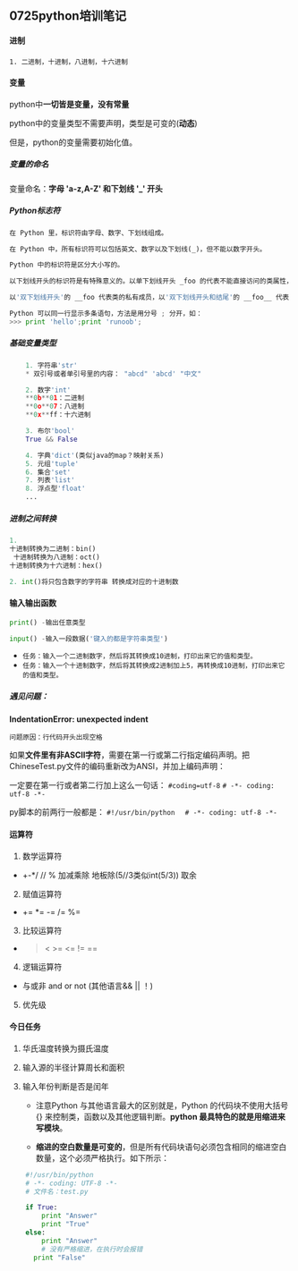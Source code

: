 ## 0725python培训笔记

#### 进制
    1. 二进制，十进制，八进制，十六进制

#### 变量
python中**一切皆是变量，没有常量**

python中的变量类型不需要声明，类型是可变的(**动态**)

但是，python的变量需要初始化值。

##### 变量的命名
变量命名：**字母 'a-z,A-Z' 和下划线 '_' 开头**

##### Python标志符
```python
在 Python 里，标识符由字母、数字、下划线组成。

在 Python 中，所有标识符可以包括英文、数字以及下划线(_)，但不能以数字开头。

Python 中的标识符是区分大小写的。

以下划线开头的标识符是有特殊意义的。以单下划线开头 _foo 的代表不能直接访问的类属性，需通过类提供的接口进行访问，不能用 from xxx import * 而导入。

以'双下划线开头'的 __foo 代表类的私有成员，以'双下划线开头和结尾'的 __foo__ 代表 Python 里特殊方法专用的标识，如 __init__() 代表类的构造函数。

Python 可以同一行显示多条语句，方法是用分号 ; 分开，如：
>>> print 'hello';print 'runoob';
```

##### 基础变量类型
```python
    1. 字符串'str'
    * 双引号或者单引号里的内容： "abcd" 'abcd' "中文"

    2. 数字'int'
    **0b**01：二进制
    **0o**07：八进制
    **0x**ff：十六进制

    3. 布尔'bool'
    True && False

    4. 字典'dict'(类似java的map？映射关系)
    5. 元组'tuple'
    6. 集合'set'
    7. 列表'list'
    8. 浮点型'float'
    ...

```

##### 进制之间转换
```python
1.
十进制转换为二进制：bin()
 十进制转换为八进制：oct()
十进制转换为十六进制：hex()

2. int()将只包含数字的字符串 转换成对应的十进制数
```
#### 输入输出函数
```python
print() -输出任意类型

input() -输入一段数据('键入的都是字符串类型')
```

* `任务：输入一个二进制数字，然后将其转换成10进制，打印出来它的值和类型。`
* `任务：输入一个十进制数字，然后将其转换成2进制加上5，再转换成10进制，打印出来它的值和类型。`

##### 遇见问题：
**IndentationError: unexpected indent**

    问题原因：行代码开头出现空格

如果**文件里有非ASCII字符**，需要在第一行或第二行指定编码声明。把ChineseTest.py文件的编码重新改为ANSI，并加上编码声明：

一定要在第一行或者第二行加上这么一句话：
 `#coding=utf-8`
 `# -*- coding: utf-8 -*-  `

py脚本的前两行一般都是：
`#!/usr/bin/python  `
`# -*- coding: utf-8 -*- `

#### 运算符
1. 数学运算符
* +-*/ // % 加减乘除 地板除(5//3类似int(5/3)) 取余
2. 赋值运算符
* += *= -= /= %= 
3. 比较运算符
* > < >= <= != ==
4. 逻辑运算符
* 与或非 and or not (其他语言&& || ！)
5. 优先级

#### 今日任务
1. 华氏温度转换为摄氏温度
2. 输入源的半径计算周长和面积
3. 输入年份判断是否是闰年

    
    + 注意Python 与其他语言最大的区别就是，Python 的代码块不使用大括号 {} 来控制类，函数以及其他逻辑判断。**python 最具特色的就是用缩进来写模块**。

    + **缩进的空白数量是可变的**，但是所有代码块语句必须包含相同的缩进空白数量，这个必须严格执行。如下所示：
```python
    #!/usr/bin/python
    # -*- coding: UTF-8 -*-
    # 文件名：test.py

    if True:
        print "Answer"
        print "True"
    else:
        print "Answer"
        # 没有严格缩进，在执行时会报错
      print "False"
```